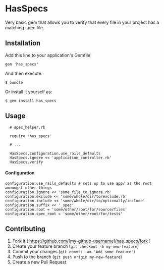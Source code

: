 # HasSpecs

Very basic gem that allows you to verify that every file in your project has a matching spec file. 

## Installation

Add this line to your application's Gemfile:

    gem 'has_specs'

And then execute:

    $ bundle

Or install it yourself as:

    $ gem install has_specs

## Usage

```
  # spec_helper.rb

  require 'has_specs'
  
  # ...

  HasSpecs.configuration.use_rails_defaults
  HasSpecs.ignore << 'application_controller.rb'
  HasSpecs.verify
```

#### Configuration

```
configuration.use_rails_defaults # sets up to use app/ as the root amoungst other things
configuration.ignore << 'some_file_to_ignore.rb'
configuration.exclude << 'some/whole/dir/to/exclude.rb'
configuration.include << 'some/whole/dir/to/optionally/include'
configuration.suffix << '_spec'
configuration.root = 'some/other/root/for/source/files'
configuration.spec_root = 'some/other/root/for/tests'
```

## Contributing

1. Fork it ( https://github.com/[my-github-username]/has_specs/fork )
2. Create your feature branch (`git checkout -b my-new-feature`)
3. Commit your changes (`git commit -am 'Add some feature'`)
4. Push to the branch (`git push origin my-new-feature`)
5. Create a new Pull Request
